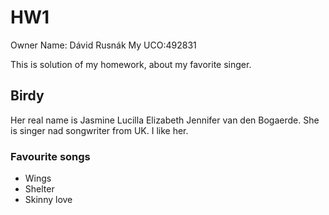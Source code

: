 # HW1
Owner Name: Dávid Rusnák
My UCO:492831

This is solution of my homework, about my favorite singer.

## Birdy

Her real name is Jasmine Lucilla Elizabeth Jennifer van den Bogaerde. She is singer nad songwriter from UK.
 I like her.
### Favourite songs

- Wings
- Shelter
- Skinny love
